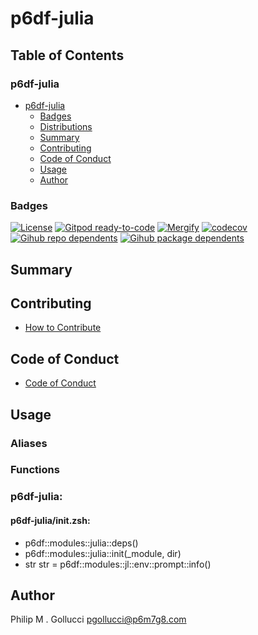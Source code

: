 # p6df-julia

## Table of Contents


### p6df-julia
- [p6df-julia](#p6df-julia)
  - [Badges](#badges)
  - [Distributions](#distributions)
  - [Summary](#summary)
  - [Contributing](#contributing)
  - [Code of Conduct](#code-of-conduct)
  - [Usage](#usage)
  - [Author](#author)

### Badges

[![License](https://img.shields.io/badge/License-Apache%202.0-yellowgreen.svg)](https://opensource.org/licenses/Apache-2.0)
[![Gitpod ready-to-code](https://img.shields.io/badge/Gitpod-ready--to--code-blue?logo=gitpod)](https://gitpod.io/#https://github.com/p6m7g8/p6df-julia)
[![Mergify](https://img.shields.io/endpoint.svg?url=https://gh.mergify.io/badges/p6m7g8/p6df-julia/&style=flat)](https://mergify.io)
[![codecov](https://codecov.io/gh/p6m7g8/p6df-julia/branch/master/graph/badge.svg?token=14Yj1fZbew)](https://codecov.io/gh/p6m7g8/p6df-julia)
[![Gihub repo dependents](https://badgen.net/github/dependents-repo/p6m7g8/p6df-julia)](https://github.com/p6m7g8/p6df-julia/network/dependents?dependent_type=REPOSITORY)
[![Gihub package dependents](https://badgen.net/github/dependents-pkg/p6m7g8/p6df-julia)](https://github.com/p6m7g8/p6df-julia/network/dependents?dependent_type=PACKAGE)

## Summary

## Contributing

- [How to Contribute](CONTRIBUTING.md)

## Code of Conduct

- [Code of Conduct](https://github.com/p6m7g8/.github/blob/master/CODE_OF_CONDUCT.md)

## Usage


### Aliases


### Functions

### p6df-julia:

#### p6df-julia/init.zsh:

- p6df::modules::julia::deps()
- p6df::modules::julia::init(_module, dir)
- str str = p6df::modules::jl::env::prompt::info()



## Author

Philip M . Gollucci <pgollucci@p6m7g8.com>
